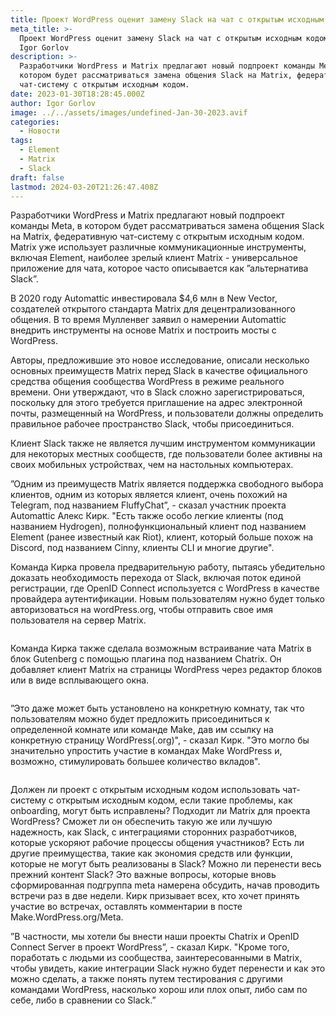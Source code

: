 ```yaml
---
title: Проект WordPress оценит замену Slack на чат с открытым исходным кодом Matrix
meta_title: >-
  Проект WordPress оценит замену Slack на чат с открытым исходным кодом Matrix -
  Igor Gorlov
description: >-
  Разработчики WordPress и Matrix предлагают новый подпроект команды Meta, в
  котором будет рассматриваться замена общения Slack на Matrix, федеративную
  чат-систему с открытым исходным кодом.
date: 2023-01-30T18:28:45.000Z
author: Igor Gorlov
image: ../../assets/images/undefined-Jan-30-2023.avif
categories:
  - Новости
tags:
  - Element
  - Matrix
  - Slack
draft: false
lastmod: 2024-03-20T21:26:47.408Z
---
```


Разработчики WordPress и Matrix предлагают новый подпроект команды Meta, в котором будет рассматриваться замена общения Slack на Matrix, федеративную чат-систему с открытым исходным кодом. Matrix уже использует различные коммуникационные инструменты, включая Element, наиболее зрелый клиент Matrix - универсальное приложение для чата, которое часто описывается как ”альтернатива Slack”.

В 2020 году Automattic инвестировала $4,6 млн в New Vector, создателей открытого стандарта Matrix для децентрализованного общения. В то время Мулленвег заявил о намерении Automattic внедрить инструменты на основе Matrix и построить мосты с WordPress.

Авторы, предложившие это новое исследование, описали несколько основных преимуществ Matrix перед Slack в качестве официального средства общения сообщества WordPress в режиме реального времени. Они утверждают, что в Slack сложно зарегистрироваться, поскольку для этого требуется приглашение на адрес электронной почты, размещенный на WordPress, и пользователи должны определить правильное рабочее пространство Slack, чтобы присоединиться.

Клиент Slack также не является лучшим инструментом коммуникации для некоторых местных сообществ, где пользователи более активны на своих мобильных устройствах, чем на настольных компьютерах.

”Одним из преимуществ Matrix является поддержка свободного выбора клиентов, одним из которых является клиент, очень похожий на Telegram, под названием FluffyChat”, - сказал участник проекта Automattic Алекс Кирк. "Есть также особо легкие клиенты (под названием Hydrogen), полнофункциональный клиент под названием Element (ранее известный как Riot), клиент, который больше похож на Discord, под названием Cinny, клиенты CLI и многие другие".

Команда Кирка провела предварительную работу, пытаясь убедительно доказать необходимость перехода от Slack, включая поток единой регистрации, где OpenID Connect используется с WordPress в качестве провайдера аутентификации. Новым пользователям нужно будет только авторизоваться на wordPress.org, чтобы отправить свое имя пользователя на сервер Matrix.

<!-- wp:image {"id":141451} -->
<figure class="wp-block-image"><img src="https://149611589.v2.pressablecdn.com/wp-content/uploads/2023/01/ezgif.com-gif-maker-1.gif" alt="" class="wp-image-141451"/></figure>
<!-- /wp:image -->

Команда Кирка также сделала возможным встраивание чата Matrix в блок Gutenberg с помощью плагина под названием Chatrix. Он добавляет клиент Matrix на страницы WordPress через редактор блоков или в виде всплывающего окна.

<!-- wp:image {"align":"center","id":141454} -->
<figure class="wp-block-image aligncenter"><img src="https://149611589.v2.pressablecdn.com/wp-content/uploads/2023/01/chatrix-block.png" alt="" class="wp-image-141454"/></figure>
<!-- /wp:image -->

”Это даже может быть установлено на конкретную комнату, так что пользователям можно будет предложить присоединиться к определенной комнате или команде Make, дав им ссылку на конкретную страницу WordPress(.org)", - сказал Кирк. "Это могло бы значительно упростить участие в командах Make WordPress и, возможно, стимулировать большее количество вкладов".&nbsp;

<!-- wp:image {"id":141458} -->
<figure class="wp-block-image"><img src="https://149611589.v2.pressablecdn.com/wp-content/uploads/2023/01/chatrix-block-1-500x466.png" alt="" class="wp-image-141458"/></figure>
<!-- /wp:image -->

Должен ли проект с открытым исходным кодом использовать чат-систему с открытым исходным кодом, если такие проблемы, как onboarding, могут быть исправлены? Подходит ли Matrix для проекта WordPress? Сможет ли он обеспечить такую же или лучшую надежность, как Slack, с интеграциями сторонних разработчиков, которые ускоряют рабочие процессы общения участников? Есть ли другие преимущества, такие как экономия средств или функции, которые не могут быть реализованы в Slack? Можно ли перенести весь прежний контент Slack? Это важные вопросы, которые вновь сформированная подгруппа meta намерена обсудить, начав проводить встречи раз в две недели. Кирк призывает всех, кто хочет принять участие во встречах, оставлять комментарии в посте Make.WordPress.org/Meta.

”В частности, мы хотели бы внести наши проекты Chatrix и OpenID Connect Server в проект WordPress”, - сказал Кирк. "Кроме того, поработать с людьми из сообщества, заинтересованными в Matrix, чтобы увидеть, какие интеграции Slack нужно будет перенести и как это можно сделать, а также понять путем тестирования с другими командами WordPress, насколько хорош или плох опыт, либо сам по себе, либо в сравнении со Slack.”
